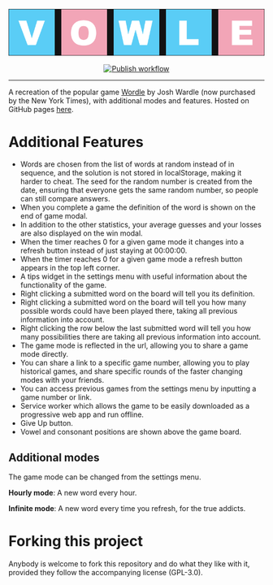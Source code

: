 ![Vowle](https://raw.githubusercontent.com/gazj/vowle/main/public/img/banner.png)
<div align="center">
  <a href="https://gazj.github.io/vowle/" ><img src="https://github.com/gazj/vowle/workflows/Publish/badge.svg?branch=main" alt="Publish workflow"/></a>
  <!-- <img src="https://img.shields.io/github/package-json/v/MikhaD/wordle" alt="GitHub package.json version" /> -->
</div>

---
A recreation of the popular game [Wordle](https://www.nytimes.com/games/wordle/) by Josh Wardle (now purchased by the New York Times), with additional modes and features.
Hosted on GitHub pages [here](https://gazj.github.io/vowle/).

# Additional Features
- Words are chosen from the list of words at random instead of in sequence, and the solution is not stored in localStorage, making it harder to cheat. The seed for the random number is created from the date, ensuring that everyone gets the same random number, so people can still compare answers.
- When you complete a game the definition of the word is shown on the end of game modal.
- In addition to the other statistics, your average guesses and your losses are also displayed on the win modal.
- When the timer reaches 0 for a given game mode it changes into a refresh button instead of just staying at 00:00:00.
- When the timer reaches 0 for a given game mode a refresh button appears in the top left corner.
- A tips widget in the settings menu with useful information about the functionality of the game.
- Right clicking a submitted word on the board will tell you its definition.
- Right clicking a submitted word on the board will tell you how many possible words could have been played there, taking all previous information into account.
- Right clicking the row below the last submitted word will tell you how many possibilities there are taking all previous information into account.
- The game mode is reflected in the url, allowing you to share a game mode directly.
- You can share a link to a specific game number, allowing you to play historical games, and share specific rounds of the faster changing modes with your friends.
- You can access previous games from the settings menu by inputting a game number or link.
- Service worker which allows the game to be easily downloaded as a progressive web app and run offline.
- Give Up button.
- Vowel and consonant positions are shown above the game board.

## Additional modes
The game mode can be changed from the settings menu.

**Hourly mode**: A new word every hour.

**Infinite mode**: A new word every time you refresh, for the true addicts.

# Forking this project
Anybody is welcome to fork this repository and do what they like with it, provided they follow the accompanying license (GPL-3.0).

